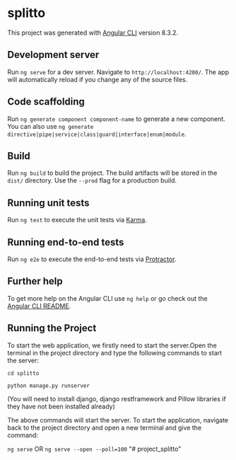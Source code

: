 # splitto

This project was generated with [Angular CLI](https://github.com/angular/angular-cli) version 8.3.2.

## Development server

Run `ng serve` for a dev server. Navigate to `http://localhost:4200/`. The app will automatically reload if you change any of the source files.

## Code scaffolding

Run `ng generate component component-name` to generate a new component. You can also use `ng generate directive|pipe|service|class|guard|interface|enum|module`.

## Build

Run `ng build` to build the project. The build artifacts will be stored in the `dist/` directory. Use the `--prod` flag for a production build.

## Running unit tests

Run `ng test` to execute the unit tests via [Karma](https://karma-runner.github.io).

## Running end-to-end tests

Run `ng e2e` to execute the end-to-end tests via [Protractor](http://www.protractortest.org/).

## Further help

To get more help on the Angular CLI use `ng help` or go check out the [Angular CLI README](https://github.com/angular/angular-cli/blob/master/README.md).

## Running the Project

To start the web application, we firstly need to start the server.Open the terminal in the project directory and type the following commands to start the server:

`cd splitto`

`python manage.py runserver`

(You will need to install django, django restframework and Pillow libraries if they have not been installed already)

The above commands will start the server. To start the application, navigate back to the project directory and open a new terminal and give the command:

`ng serve` OR
`ng serve --open --poll=100`
"# project_splitto" 
